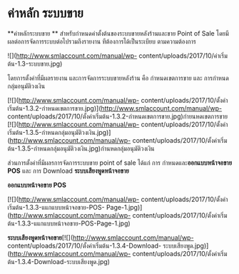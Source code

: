 # ค่าหลัก ระบบขาย

**ค่าหลักระบบขาย ** สำหรับกำหนดค่าตั้งต้นของระบบขายหลังร้านและขาย Point of
Sale โดยมีผลต่อการจัดการระบบต่อไปรวมถึงรายงาน ทีต้องการได้เป็นระเบียบ
ตามความต้องการ

![](http://www.smlaccount.com/manual/wp-
content/uploads/2017/10/ค่าเริ่มต้น-1.3-ระบบขาย.jpg)

โดยการตั้งค่าที่มีผลรายงาน และการจัดการระบบขายหลังร้าน คือ กำหนดเขตการขาย และ
การกำหนดกลุ่มอนุมัติวงเงิน

[![](http://www.smlaccount.com/manual/wp-
content/uploads/2017/10/ตั้งค่าเริ่มต้น-1.3.2-กำหนดเขตการขาย.jpg)](http://www.smlaccount.com/manual/wp-
content/uploads/2017/10/ตั้งค่าเริ่มต้น-1.3.2-กำหนดเขตการขาย.jpg)กำยนหดเขตการขาย
[![](http://www.smlaccount.com/manual/wp-
content/uploads/2017/10/ตั้งค่าเริ่มต้น-1.3.5-กำหนดกลุ่มอนุมัติวงเงิน.jpg)](http://www.smlaccount.com/manual/wp-
content/uploads/2017/10/ตั้งค่าเริ่มต้น-1.3.5-กำหนดกลุ่มอนุมัติวงเงิน.jpg)กำนหดกลุ่มอนุมัติวงเงิน

ส่วนการตั้งค่าที่มีผลรการจัดการระบบขาย point of sale ได้แก่ การ
กำหนดและ**ออกแบบหน้าจอขาย POS** และ การ Download **ระบบเสียงพูดหน้าจอขาย**

**ออกแบบหน้าจอขาย POS**

[![](http://www.smlaccount.com/manual/wp-
content/uploads/2017/10/ตั้งค่าเริ่มต้น-1.3.3-แแกแบบหน้าจอขาย-POS-
Page-1.jpg)](http://www.smlaccount.com/manual/wp-
content/uploads/2017/10/ตั้งค่าเริ่มต้น-1.3.3-แแกแบบหน้าจอขาย-POS-Page-1.jpg)

**ระบบเสียงพูดหน้าจอขาย**[![](http://www.smlaccount.com/manual/wp-
content/uploads/2017/10/ตั้งค่าเริ่มต้น-1.3.4-Download-
ระบบเสียงพูด.jpg)](http://www.smlaccount.com/manual/wp-
content/uploads/2017/10/ตั้งค่าเริ่มต้น-1.3.4-Download-ระบบเสียงพูด.jpg)







